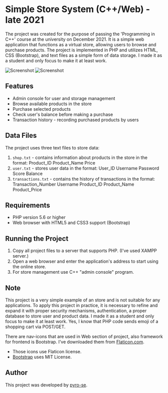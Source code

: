 # Simple Store System (C++/Web) - late 2021

 The project was created for the purpose of passing the 'Programming in C++' course at the university on December 2021. It is a simple web application that functions as a virtual store, allowing users to browse and purchase products. The project is implemented in PHP and utilizes HTML, CSS (Bootstrap), and text files as a simple form of data storage. I made it as a student and only focus to make it at least work.

 ![Screenshot](images/scrn1.png)
 ![Screenshot](images/scrn2.png)

## Features

- Admin console for user and storage management
- Browse available products in the store
- Purchase selected products
- Check user's balance before making a purchase
- Transaction history - recording purchased products by users

## Data Files

The project uses three text files to store data:

1. `shop.txt` - contains information about products in the store in the format: Product_ID Product_Name Price
2. `user.txt` - stores user data in the format: User_ID Username Password Score Balance
3. `transactions.txt` - contains the history of transactions in the format: Transaction_Number Username Product_ID Product_Name Product_Price

## Requirements
- PHP version 5.6 or higher
- Web browser with HTML5 and CSS3 support (Bootstrap)

## Running the Project

1. Copy all project files to a server that supports PHP. (I've used XAMPP server.)
2. Open a web browser and enter the application's address to start using the online store.
3. For store management use C++ "admin console" program.

## Note

This project is a very simple example of an store and is not suitable for any applications. To apply this project in practice, it is necessary to refine and expand it with proper security mechanisms, authentication, a proper database to store user and product data. I made it as a student and only focus to make it at least work.
Yes, I know that PHP code sends emoji of a shopping cart via POST/GET.

There are nav-icons that are used in Web section of project, also framework for frontend is Bootstrap. I've downloaded them from [Flaticon.com](https://www.flaticon.com/free-icons/user).
- Those icons use Flaticon license.
- [Bootstrap](https://getbootstrap.com/docs/4.0/about/license/) uses MIT License.


## Author

This project was developed by [pyro-se](https://github.com/pyro-se).



